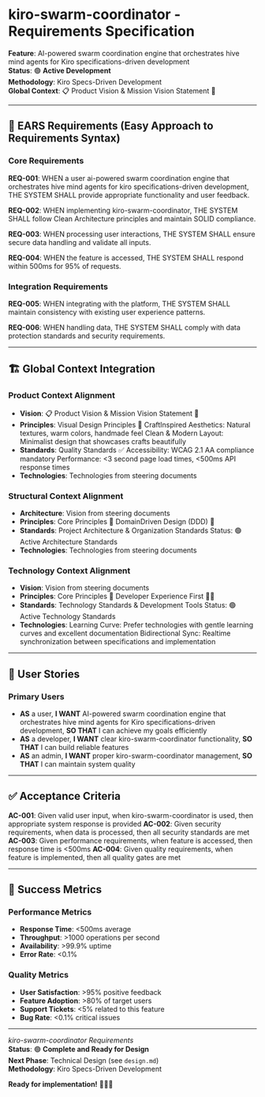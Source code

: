 # kiro-swarm-coordinator - Requirements Specification

**Feature**: AI-powered swarm coordination engine that orchestrates hive mind agents for Kiro specifications-driven development  
**Status**: 🟢 **Active Development**  
**Methodology**: Kiro Specs-Driven Development  
**Global Context**: 📋 Product Vision & Mission   Vision Statement 🌟  

---

## 🎯 **EARS Requirements** (Easy Approach to Requirements Syntax)

### **Core Requirements**

**REQ-001**: WHEN a user ai-powered swarm coordination engine that orchestrates hive mind agents for kiro specifications-driven development, THE SYSTEM SHALL provide appropriate functionality and user feedback.

**REQ-002**: WHEN implementing kiro-swarm-coordinator, THE SYSTEM SHALL follow Clean Architecture principles and maintain SOLID compliance.

**REQ-003**: WHEN processing user interactions, THE SYSTEM SHALL ensure secure data handling and validate all inputs.

**REQ-004**: WHEN the feature is accessed, THE SYSTEM SHALL respond within 500ms for 95% of requests.

### **Integration Requirements**

**REQ-005**: WHEN integrating with the platform, THE SYSTEM SHALL maintain consistency with existing user experience patterns.

**REQ-006**: WHEN handling data, THE SYSTEM SHALL comply with data protection standards and security requirements.

---

## 🏗️ **Global Context Integration**

### **Product Context Alignment**
- **Vision**: 📋 Product Vision & Mission   Vision Statement 🌟
- **Principles**: Visual Design Principles 🎨  CraftInspired Aesthetics: Natural textures, warm colors, handmade feel  Clean & Modern Layout: Minimalist design that showcases crafts beautifully
- **Standards**: Quality Standards ✅  Accessibility: WCAG 2.1 AA compliance mandatory  Performance: <3 second page load times, <500ms API response times
- **Technologies**: Technologies from steering documents

### **Structural Context Alignment**
- **Architecture**: Vision from steering documents
- **Principles**: Core Principles 🎯   DomainDriven Design (DDD) 🎨
- **Standards**: Project Architecture & Organization Standards  Status: 🟢 Active Architecture Standards
- **Technologies**: Technologies from steering documents

### **Technology Context Alignment**
- **Vision**: Vision from steering documents
- **Principles**: Core Principles 🎯   Developer Experience First 👨‍💻
- **Standards**: Technology Standards & Development Tools  Status: 🟢 Active Technology Standards
- **Technologies**: Learning Curve: Prefer technologies with gentle learning curves and excellent documentation  Bidirectional Sync: Realtime synchronization between specifications and implementation

---

## 👥 **User Stories**

### **Primary Users**
- **AS** a user, **I WANT** AI-powered swarm coordination engine that orchestrates hive mind agents for Kiro specifications-driven development, **SO THAT** I can achieve my goals efficiently
- **AS** a developer, **I WANT** clear kiro-swarm-coordinator functionality, **SO THAT** I can build reliable features
- **AS** an admin, **I WANT** proper kiro-swarm-coordinator management, **SO THAT** I can maintain system quality

---

## ✅ **Acceptance Criteria**

**AC-001**: Given valid user input, when kiro-swarm-coordinator is used, then appropriate system response is provided
**AC-002**: Given security requirements, when data is processed, then all security standards are met
**AC-003**: Given performance requirements, when feature is accessed, then response time is <500ms
**AC-004**: Given quality requirements, when feature is implemented, then all quality gates are met

---

## 🎯 **Success Metrics**

### **Performance Metrics**
- **Response Time**: <500ms average
- **Throughput**: >1000 operations per second
- **Availability**: >99.9% uptime
- **Error Rate**: <0.1%

### **Quality Metrics**
- **User Satisfaction**: >95% positive feedback
- **Feature Adoption**: >80% of target users
- **Support Tickets**: <5% related to this feature
- **Bug Rate**: <0.1% critical issues

---

*kiro-swarm-coordinator Requirements*  
**Status**: 🟢 **Complete and Ready for Design**  
**Next Phase**: Technical Design (see `design.md`)  
**Methodology**: Kiro Specs-Driven Development  

**Ready for implementation!** 🎯📝🚀